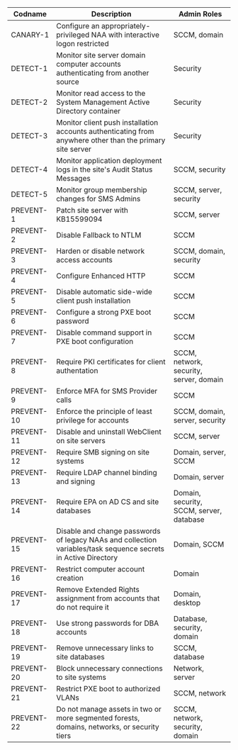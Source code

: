 | Codname | Description | Admin Roles |
|---------|-------------|-------------|
| CANARY-1 | Configure an appropriately-privileged NAA with interactive logon restricted | SCCM, domain |
| DETECT-1 | Monitor site server domain computer accounts authenticating from another source | Security |
| DETECT-2 | Monitor read access to the System Management Active Directory container | Security |
| DETECT-3 | Monitor client push installation accounts authenticating from anywhere other than the primary site server | Security |
| DETECT-4 | Monitor application deployment logs in the site's Audit Status Messages | SCCM, security |
| DETECT-5 | Monitor group membership changes for SMS Admins | SCCM, server, security |
| PREVENT-1 | Patch site server with KB15599094 | SCCM, server |
| PREVENT-2 | Disable Fallback to NTLM | SCCM |
| PREVENT-3 | Harden or disable network access accounts | SCCM, domain, security |
| PREVENT-4 | Configure Enhanced HTTP | SCCM |
| PREVENT-5 | Disable automatic side-wide client push installation | SCCM |
| PREVENT-6 | Configure a strong PXE boot password | SCCM |
| PREVENT-7 | Disable command support in PXE boot configuration| SCCM |
| PREVENT-8 | Require PKI certificates for client authentation | SCCM, network, security, server, domain |
| PREVENT-9 | Enforce MFA for SMS Provider calls | SCCM |
| PREVENT-10 | Enforce the principle of least privilege for accounts | SCCM, domain, server, security |
| PREVENT-11 | Disable and uninstall WebClient on site servers | SCCM, server |
| PREVENT-12 | Require SMB signing on site systems | Domain, server, SCCM |
| PREVENT-13 | Require LDAP channel binding and signing | Domain, server |
| PREVENT-14 | Require EPA on AD CS and site databases | Domain, security, SCCM, server, database |
| PREVENT-15 | Disable and change passwords of legacy NAAs and collection variables/task sequence secrets in Active Directory | Domain, SCCM |
| PREVENT-16 | Restrict computer account creation | Domain |
| PREVENT-17 | Remove Extended Rights assignment from accounts that do not require it | Domain, desktop |
| PREVENT-18 | Use strong passwords for DBA accounts | Database, security, domain |
| PREVENT-19 | Remove unnecessary links to site databases | SCCM, database |
| PREVENT-20 | Block unnecessary connections to site systems | Network, server |
| PREVENT-21 | Restrict PXE boot to authorized VLANs | SCCM, network |
| PREVENT-22 | Do not manage assets in two or more segmented forests, domains, networks, or security tiers | SCCM, network, security, domain |